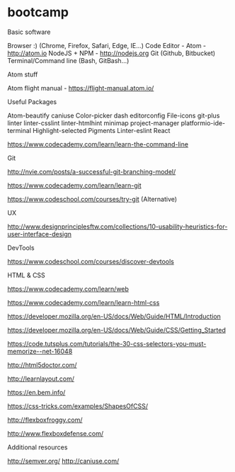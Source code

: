 # bootcamp
Basic software

Browser :) (Chrome, Firefox, Safari, Edge, IE...)
Code Editor - Atom - http://atom.io
NodeJS + NPM - http://nodejs.org
Git (Github, Bitbucket)
Terminal/Command line (Bash, GitBash...)

Atom stuff

Atom flight manual - https://flight-manual.atom.io/

Useful Packages

Atom-beautify
caniuse
Color-picker
dash
editorconfig
File-icons
git-plus
linter
linter-csslint
linter-htmlhint
minimap
project-manager
platformio-ide-terminal
Highlight-selected
Pigments
Linter-eslint
React

https://www.codecademy.com/learn/learn-the-command-line

Git

http://nvie.com/posts/a-successful-git-branching-model/

https://www.codecademy.com/learn/learn-git

https://www.codeschool.com/courses/try-git (Alternative)

UX

http://www.designprinciplesftw.com/collections/10-usability-heuristics-for-user-interface-design

DevTools

https://www.codeschool.com/courses/discover-devtools

HTML & CSS

https://www.codecademy.com/learn/web

https://www.codecademy.com/learn/learn-html-css

https://developer.mozilla.org/en-US/docs/Web/Guide/HTML/Introduction

https://developer.mozilla.org/en-US/docs/Web/Guide/CSS/Getting_Started

https://code.tutsplus.com/tutorials/the-30-css-selectors-you-must-memorize--net-16048

http://html5doctor.com/

http://learnlayout.com/

https://en.bem.info/

https://css-tricks.com/examples/ShapesOfCSS/

http://flexboxfroggy.com/

http://www.flexboxdefense.com/

Additional resources

http://semver.org/
http://caniuse.com/
